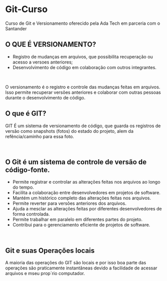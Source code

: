 # Git-Curso
Curso de Git e Versionamento oferecido pela Ada Tech em parceria com o Santander



## O QUE É VERSIONAMENTO?

- Registro de mudanças em arquivos, que possibilita recuperação ou acesso a versoes anteriores;
- Desenvolvimento de código em colaboração com outros integrantes.
<br>

O versionamento é o registro e controle das mudanças feitas em arquivos. Isso permite 
recuperar versões anteriores e colaborar com outras pessoas durante o desenvolvimento de código.

## O que é GIT?
GIT É um sistema de versionamento de código, que guarda os registros
de versão como snapshots (fotos) do estado do projeto, alem da refência/caminho para essa foto.

<br>

## O Git é um sistema de controle de versão de código-fonte.
* Permite registrar e controlar as alterações feitas nos arquivos ao longo do tempo.
* Facilita a colaboração entre desenvolvedores em projetos de software.
* Mantém um histórico completo das alterações feitas nos arquivos.
* Permite reverter para versões anteriores dos arquivos.
* Ajuda a mesclar as alterações feitas por diferentes desenvolvedores de forma controlada.
* Permite trabalhar em paralelo em diferentes partes do projeto.
* Contribui para o gerenciamento eficiente de projetos de software.

<br>

## Git e suas Operações locais

A maioria das operações do GIT são locais e por isso boa parte das operações são praticamente
instantâneas devido a facilidade de acessar arquivos e mseu prop´rio computador.